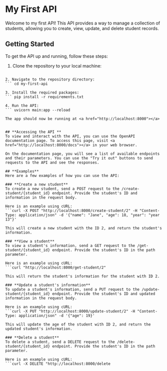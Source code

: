 # **My First API**

Welcome to my first API! This API provides a way to manage a collection of students, allowing you to create, view, update, and delete student records.

## **Getting Started**
To get the API up and running, follow these steps:

1. Clone the repository to your local machine: 
```git clone https://github.com/<your-username>/my-first-api.git

2. Navigate to the repository directory: 
``` cd my-first-api

3. Install the required packages: 
``` pip install -r requirements.txt

4. Run the API: 
``` uvicorn main:app --reload

The app should now be running at <a href="http://localhost:8000"></a>


## **Accessing the API **
To view and interact with the API, you can use the OpenAPI documentation page. To access this page, visit <a href="http://localhost:8000/docs"></a> in your web browser.

On the documentation page, you will see a list of available endpoints and their parameters. You can use the "Try it out" buttons to send requests to the API and see the responses.

## **Examples**
Here are a few examples of how you can use the API:

### **Create a new student**
To create a new student, send a POST request to the /create-student/{student_id} endpoint. Provide the student's ID and information in the request body.

Here is an example using cURL: 
```curl -X POST "http://localhost:8000/create-student/2" -H "Content-Type: application/json" -d '{"name": "Jane", "age": 18, "year": "year 13"}'

This will create a new student with the ID 2, and return the student's information.

### **View a student**
To view a student's information, send a GET request to the /get-student/{student_id} endpoint. Provide the student's ID in the path parameter.

Here is an example using cURL: 
```curl "http://localhost:8000/get-student/2"

This will return the student's information for the student with ID 2.

### **Update a student's information**
To update a student's information, send a PUT request to the /update-student/{student_id} endpoint. Provide the student's ID and updated information in the request body.

Here is an example using cURL: 
```curl -X PUT "http://localhost:8000/update-student/2" -H "Content-Type: application/json" -d '{"age": 19}'

This will update the age of the student with ID 2, and return the updated student's information.

### **Delete a student**
To delete a student, send a DELETE request to the /delete-student/{student_id} endpoint. Provide the student's ID in the path parameter.

Here is an example using cURL: 
```curl -X DELETE "http://localhost:8000/delete


